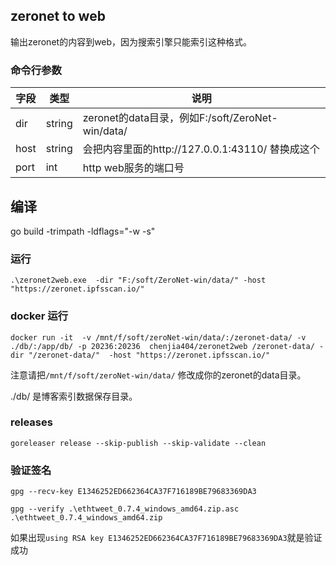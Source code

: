 ## zeronet to web

输出zeronet的内容到web，因为搜索引擎只能索引这种格式。


### 命令行参数
| 字段        | 类型          | 说明                                                                     |
|-----------|-------------|------------------------------------------------------------------------|
| dir         | string          | zeronet的data目录，例如F:/soft/ZeroNet-win/data/ |
| host         | string          | 会把内容里面的http://127.0.0.1:43110/ 替换成这个|
| port         | int          | http web服务的端口号|
## 编译

go build -trimpath -ldflags="-w -s" 

### 运行
```
.\zeronet2web.exe  -dir "F:/soft/ZeroNet-win/data/" -host "https://zeronet.ipfsscan.io/"
```


### docker 运行
```
docker run -it  -v /mnt/f/soft/zeroNet-win/data/:/zeronet-data/ -v ./db/:/app/db/ -p 20236:20236  chenjia404/zeronet2web /zeronet-data/ -dir "/zeronet-data/"  -host "https://zeronet.ipfsscan.io/"
```
注意请把`/mnt/f/soft/zeroNet-win/data/` 修改成你的zeronet的data目录。

./db/ 是博客索引数据保存目录。

### releases

`goreleaser release --skip-publish --skip-validate --clean`

### 验证签名

```
gpg --recv-key E1346252ED662364CA37F716189BE79683369DA3

gpg --verify .\ethtweet_0.7.4_windows_amd64.zip.asc .\ethtweet_0.7.4_windows_amd64.zip
```
如果出现`using RSA key E1346252ED662364CA37F716189BE79683369DA3`就是验证成功